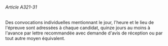 ###### Article A321-31

Des convocations individuelles mentionnant le jour, l'heure et le lieu de l'épreuve sont adressées à chaque candidat, quinze jours au moins à l'avance par lettre recommandée avec demande d'avis de réception ou par tout autre moyen équivalent.

